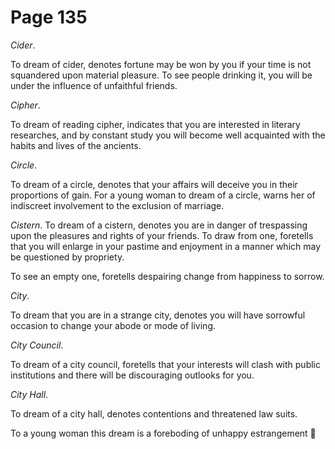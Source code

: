 # Page 135
_Cider_.


To dream of cider, denotes fortune may be won by you if your time
is not squandered upon material pleasure. To see people drinking it,
you will be under the influence of unfaithful friends.


_Cipher_.


To dream of reading cipher, indicates that you are interested
in literary researches, and by constant study you will become
well acquainted with the habits and lives of the ancients.


_Circle_.


To dream of a circle, denotes that your affairs will deceive you
in their proportions of gain. For a young woman to dream of a circle,
warns her of indiscreet involvement to the exclusion of marriage.


_Cistern_. To dream of a cistern, denotes you are in danger
of trespassing upon the pleasures and rights of your friends.
To draw from one, foretells that you will enlarge in your pastime
and enjoyment in a manner which may be questioned by propriety.


To see an empty one, foretells despairing change from happiness to sorrow.


_City_.


To dream that you are in a strange city, denotes you will have sorrowful
occasion to change your abode or mode of living.


_City Council_.


To dream of a city council, foretells that your interests will
clash with public institutions and there will be discouraging
outlooks for you.


_City Hall_.


To dream of a city hall, denotes contentions and threatened law suits.


To a young woman this dream is a foreboding of unhappy estrangement
